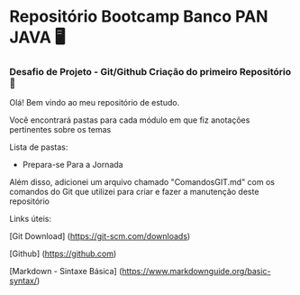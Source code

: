# Repositório Bootcamp Banco PAN JAVA :desktop_computer:
### Desafio de Projeto - Git/Github Criação do primeiro Repositório :open_file_folder:

Olá! Bem vindo ao meu repositório de estudo.

Você encontrará pastas para cada módulo em que fiz anotações pertinentes sobre os temas

Lista de pastas:

- Prepara-se Para a Jornada

  

Além disso, adicionei um arquivo chamado "ComandosGIT.md" com os comandos do Git que utilizei para criar e fazer a manutenção deste repositório



Links úteis:

[Git Download] (https://git-scm.com/downloads)

[Github] (https://github.com)

[Markdown - Sintaxe Básica] (https://www.markdownguide.org/basic-syntax/)



